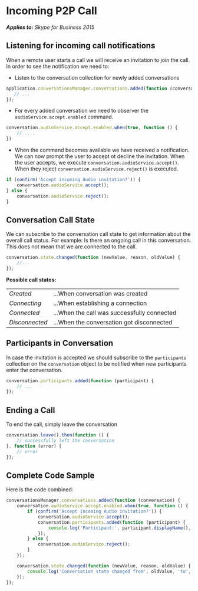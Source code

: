 
# Incoming P2P Call

 _**Applies to:** Skype for Business 2015_

## Listening for incoming call notifications

When a remote user starts a call we will receive an invitation to join the call.
In order to see the notification we need to:
* Listen to the conversation collection for newly added conversations
 ```javascript
application.conversationsManager.conversations.added(function (conversation) {
    // ...
});
```
* For every added conversation we need to observer the `audioService.accept.enabled` command.
```javascript
conversation.audioService.accept.enabled.when(true, function () {
    // ....
})
```
* When the command becomes available we have received a notification. We can now prompt the user to accept ot decline the invitation.
When the user accepts, we execute `conversation.audioService.accept()`. When they reject `conversation.audioService.reject()` is executed.
```javascript
if (confirm('Accept incoming Audio invitation?')) {
    conversation.audioService.accept();
} else {
    conversation.audioService.reject();
}
```

## Conversation Call State
We can subscribe to the conversation call state to get information about the overall call status.
For example: Is there an ongoing call in this conversation. This does not mean that we are connected to the call.

```javascript
conversation.state.changed(function (newValue, reason, oldValue) {
    //...
});
```

**Possible call states:**

|||
|--------------|------------------------------------------|
| *Created* | ...When conversation was created
| *Connecting*    | ...When establishing a connection           |
| *Connected* | ...When the call was successfully connected |
| *Disconnected* | ...When the conversation got disconnected |

## Participants in Conversation
In case the invitation is accepted we should subscribe to the `participants` collection on the `conversation` object to be notified when new participants enter the conversation.

```javascript
conversation.participants.added(function (participant) {
    // ...
});
```

## Ending a Call
To end the call, simply leave the conversation

```javascript
conversation.leave().then(function () {
    // successfully left the conversation
}, function (error) {
    // error
});
```

## Complete Code Sample
Here is the code combined:

```javascript
conversationsManager.conversations.added(function (conversation) {
    conversation.audioService.accept.enabled.when(true, function () {
        if (confirm('Accept incoming Audio invitation?')) {
            conversation.audioService.accept();
            conversation.participants.added(function (participant) {
                console.log('Participant:', participant.displayName(), 'has been added to the conversation');
            });
        } else {
            conversation.audioService.reject();
        }
    });

    conversation.state.changed(function (newValue, reason, oldValue) {
        console.log('Conversation state changed from', oldValue, 'to', newValue);
    });
});
```